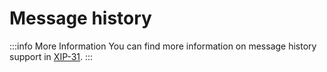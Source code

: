 # Message history

:::info More Information
You can find more information on message history support in [XIP-31](https://community.xmtp.org/t/xip-31-message-history-request-system/617).
:::
